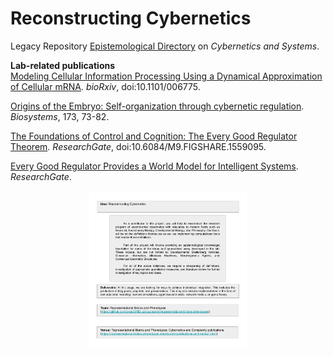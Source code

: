 # Reconstructing Cybernetics

Legacy Repository [Epistemological Directory](https://github.com/Orthogonal-Research-Lab/Cybernetics-and-Systems) on _Cybernetics and Systems_.

__Lab-related publications__  
[Modeling Cellular Information Processing Using a Dynamical Approximation of Cellular mRNA](https://www.biorxiv.org/content/10.1101/006775v1). _bioRxiv_, doi:10.1101/006775.

[Origins of the Embryo: Self-organization through cybernetic regulation](https://www.sciencedirect.com/science/article/abs/pii/S0303264718302065?via%3Dihub). _Biosystems_, 173, 73-82.

[The Foundations of Control and Cognition: The Every Good Regulator Theorem](https://www.researchgate.net/publication/308935327_The_Foundations_of_Control_and_Cognition_The_Every_Good_Regulator_Theorem). _ResearchGate_, doi:10.6084/M9.FIGSHARE.1559095.

[Every Good Regulator Provides a World Model for Intelligent Systems](https://www.researchgate.net/publication/381547888_Every_Good_Regulator_Provides_a_World_Model_for_Intelligent_Systems). _ResearchGate_.

<p align = center>
    <IMG height = 50% width = 50% SRC="https://github.com/OREL-group/Saturday-Morning-NeuroSim/blob/main/Media-and-Image%20Assets/reconstructing-cybernetics.png">
</p>
